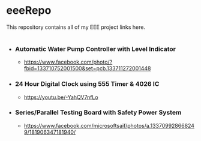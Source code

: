 # eeeRepo
This repository contains all of my EEE project links here.
<br><br>
- ### Automatic Water Pump Controller with Level Indicator
  - https://www.facebook.com/photo/?fbid=133710752001500&set=pcb.133711272001448

- ### 24 Hour Digital Clock using 555 Timer & 4026 IC
  - https://youtu.be/-YahQV7nfLo

- ### Series/Parallel Testing Board with Safety Power System
  - https://www.facebook.com/microsoftsaif/photos/a.133709928668249/181906347181940/
